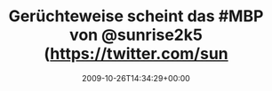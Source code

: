 ---
retweeted: false
source: <a href="http://twitter.com" rel="nofollow">Twitter Web Client</a>
entities:
  hashtags:
  - text: MBP
    indices:
    - '26'
    - '30'
  symbols: []
  user_mentions: []
  urls: []
display_text_range:
- '0'
- '117'
favorite_count: '0'
id_str: '5174081724'
truncated: false
retweet_count: '0'
id: '5174081724'
created_at: Mon Oct 26 14:34:29 +0000 2009
favorited: false
full_text: 'Gerüchteweise scheint das #MBP von [@sunrise2k5](https://twitter.com/sunrise2k5)
  in der WG eingetroffen zu sein. Bleibt genug Zeit, es zu verstecken...'
lang: de
tags:
- MBP
- pesos/twitter
date: '2009-10-26T14:34:29+00:00'
src: https://twitter.com/bascht/status/5174081724
original_url: https://twitter.com/bascht/status/5174081724
type: twitter_tweet
text: 'Gerüchteweise scheint das #MBP von [@sunrise2k5](https://twitter.com/sunrise2k5)
  in der WG eingetroffen zu sein. Bleibt genug Zeit, es zu verstecken...'
title: 'Gerüchteweise scheint das #MBP von @sunrise2k5 (https://twitter.com/sun'

---